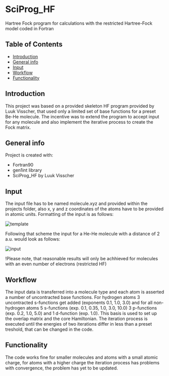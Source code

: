# SciProg_HF
Hartree Fock program for calculations with the restricted Hartree-Fock model coded in Fortran
## Table of Contents
* [Introduction](#introduction)
* [General info](#general-info)
* [Input](#input)
* [Workflow](#workflow)
* [Functionality](#functionality)

## Introduction
This project was based on a provided skeleton HF program provided by Luuk Visscher, that used only a limited set of base functions for a preset Be-He molecule. The incentive was to extend the program to accept input for any molecule and also implement the iterative process to create the Fock matrix. 

## General info
Project is created with:
* Fortran90
* gen1int library
* SciProg_HF by Luuk Visscher

## Input
The input file has to be named molecule.xyz and provided within the projects folder, also x, y and z coordinates of the atoms have to be provided in atomic units. Formatting of the input is as follows:



![template](https://user-images.githubusercontent.com/101809431/161159992-ad7848bb-eec2-4f2d-8679-a9a6ce1ed844.png)


Following that scheme the input for a He-He molecule with a distance of 2 a.u. would look as follows:


![input](https://user-images.githubusercontent.com/101809431/161159744-d6ce5bf9-ffc9-4b0d-9100-a5805e7b456a.png)

!Please note, that reasonable results will only be achhieved for molecules with an even number of electrons (restricted HF)

## Workflow
The input data is transferred into a molecule type and each atom is asserted a number of uncontracted base functions. For hydrogen atoms 3 uncontracted s-functions get added (exponents 0.1, 1.0, 3.0) and for all non-hydrogen atoms 5 s-functions (exp. 0.1, 0.35, 1.0, 3.0, 10.0) 3 p-functions (exp. 0.2, 1.0, 5.0) and 1 d-function (exp. 1.0). This basis is used to set up the overlap matrix and the core Hamiltonian. The iteration process is executed until the energies of two iterations differ in less than a preset treshold, that can be changed in the code.

## Functionality
The code works fine for smaller molecules and atoms with a small atomic charge, for atoms with a higher charge the iteration process has problems with convergence, the problem has yet to be updated.



